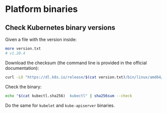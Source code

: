# Platform binaries

## Check Kubernetes binary versions

Given a file with the version inside:

```bash
more version.txt
# v1.28.4
```

Download the checksum (the command line is provided in the official documentation):

```bash
curl -LO "https://dl.k8s.io/release/$(cat version.txt)/bin/linux/amd64/kubectl.sha256"
```

Check the binary:

```bash
echo "$(cat kubectl.sha256)  kubectl" | sha256sum --check
```

Do the same for `kubelet` and `kube-apiserver` binaries.
